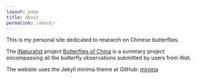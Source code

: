 ```yaml
---
layout: page
title: About
permalink: /about/
---
```


This is my personal site dedicated to research on Chinese butterflies.

The [iNaturalist](https://www.inaturalist.org/) project [Butterflies of China](https://www.inaturalist.org/projects/butterflies-of-china) is a summary project encompassing all the butterfly observations submitted by users from iNat. 

The website uses the Jekyll minima theme at GitHub: [minima](https://github.com/jekyll/minima)
